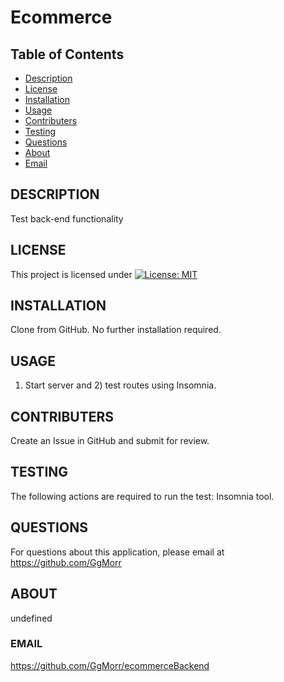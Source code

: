 # Ecommerce

## Table of Contents
* [Description](#description)
* [License](#license)
* [Installation](#installation)
* [Usage](#usage)
* [Contributers](#contributers)
* [Testing](#testing)
* [Questions](#questions)
* [About](#about)
* [Email](#email)

 

## DESCRIPTION
Test back-end functionality

## LICENSE
This project is licensed under [![License: MIT](https://img.shields.io/badge/License-MIT-yellow.svg)](https://opensource.org/licenses/MIT)

## INSTALLATION
Clone from GitHub. No further installation required.

## USAGE
1) Start server and 2) test routes using Insomnia.

## CONTRIBUTERS
Create an Issue in GitHub and submit for review.

## TESTING
The following actions are required to run the test: Insomnia tool.

## QUESTIONS
For questions about this application, please email at https://github.com/GgMorr

## ABOUT
undefined

### EMAIL
https://github.com/GgMorr/ecommerceBackend